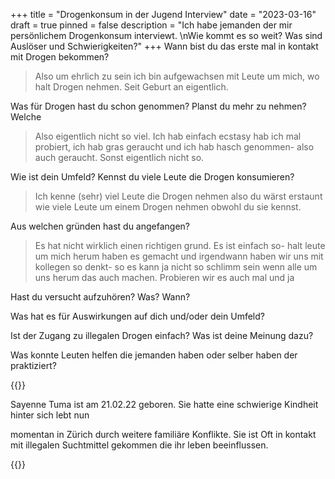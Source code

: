+++
title = "Drogenkonsum in der Jugend Interview"
date = "2023-03-16"
draft = true
pinned = false
description = "Ich habe jemanden der mir persönlichem Drogenkonsum interviewt. \nWie kommt es so weit? Was sind Auslöser und Schwierigkeiten?"
+++
Wann bist du das erste mal in kontakt mit Drogen bekommen?

> Also um ehrlich zu sein ich bin aufgewachsen mit Leute um mich, wo halt Drogen nehmen. Seit Geburt an eigentlich.



Was für Drogen hast du schon genommen? Planst du mehr zu nehmen? Welche

> Also eigentlich nicht so viel. Ich hab einfach ecstasy hab ich mal probiert, ich hab gras geraucht und ich hab hasch genommen- also auch geraucht. Sonst eigentlich nicht so.



Wie ist dein Umfeld? Kennst du viele Leute die Drogen konsumieren?

> Ich kenne (sehr) viel Leute die Drogen nehmen also du wärst erstaunt wie viele Leute um einem Drogen nehmen obwohl du sie kennst.



Aus welchen gründen hast du angefangen?

> Es hat nicht wirklich einen richtigen grund. Es ist einfach so- halt leute um mich herum haben es gemacht und irgendwann haben wir uns mit kollegen so denkt- so es kann ja nicht so schlimm sein wenn alle um uns herum das auch machen. Probieren wir es auch mal und ja



Hast du versucht aufzuhören? Was? Wann?



Was hat es für Auswirkungen auf dich und/oder dein Umfeld?

Ist der Zugang zu illegalen Drogen einfach? Was ist deine Meinung dazu?

Was konnte Leuten helfen die jemanden haben oder selber haben der praktiziert?

{{<box>}}

Sayenne Tuma ist am 21.02.22 geboren. Sie hatte eine schwierige Kindheit hinter sich lebt nun

momentan in Zürich durch weitere familiäre Konflikte. Sie ist Oft in kontakt mit illegalen Suchtmittel gekommen die ihr leben beeinflussen.

{{<box>}}